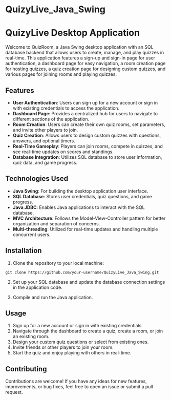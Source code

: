 # QuizyLive_Java_Swing
# QuizyLive Desktop Application

Welcome to QuizRoom, a Java Swing desktop application with an SQL database backend that allows users to create, manage, and play quizzes in real-time. This application features a sign-up and sign-in page for user authentication, a dashboard page for easy navigation, a room creation page for hosting quizzes, a quiz creation page for designing custom quizzes, and various pages for joining rooms and playing quizzes.

## Features

- **User Authentication**: Users can sign up for a new account or sign in with existing credentials to access the application.
- **Dashboard Page**: Provides a centralized hub for users to navigate to different sections of the application.
- **Room Creation**: Users can create their own quiz rooms, set parameters, and invite other players to join.
- **Quiz Creation**: Allows users to design custom quizzes with questions, answers, and optional timers.
- **Real-Time Gameplay**: Players can join rooms, compete in quizzes, and see real-time updates on scores and standings.
- **Database Integration**: Utilizes SQL database to store user information, quiz data, and game progress.

## Technologies Used

- **Java Swing**: For building the desktop application user interface.
- **SQL Database**: Stores user credentials, quiz questions, and game progress.
- **Java JDBC**: Enables Java applications to interact with the SQL database.
- **MVC Architecture**: Follows the Model-View-Controller pattern for better organization and separation of concerns.
- **Multi-threading**: Utilized for real-time updates and handling multiple concurrent users.

## Installation

1. Clone the repository to your local machine:

```
git clone https://github.com/your-username/QuizyLive_Java_Swing.git
```

2. Set up your SQL database and update the database connection settings in the application code.

3. Compile and run the Java application.

## Usage

1. Sign up for a new account or sign in with existing credentials.
2. Navigate through the dashboard to create a quiz, create a room, or join an existing room.
3. Design your custom quiz questions or select from existing ones.
4. Invite friends or other players to join your room.
5. Start the quiz and enjoy playing with others in real-time.

## Contributing

Contributions are welcome! If you have any ideas for new features, improvements, or bug fixes, feel free to open an issue or submit a pull request.

#
